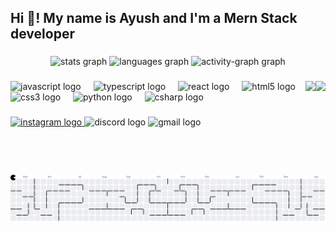 <h2 align="left">Hi 👋! My name is  Ayush and I'm a Mern Stack developer</h2>

###

<div align="center">
  <img src="https://github-readme-stats.vercel.app/api?username=Leo10401&hide_title=false&hide_rank=false&show_icons=true&include_all_commits=true&count_private=true&disable_animations=false&theme=dracula&locale=en&hide_border=false" height="150" alt="stats graph"  />
   <img src="https://github-readme-stats.vercel.app/api/top-langs?username=Leo10401&locale=en&hide_title=false&layout=compact&card_width=320&langs_count=5&theme=dracula&hide_border=false" height="150" alt="languages graph"  />
  <img src="https://github-readme-activity-graph.vercel.app/graph?username=Leo10401&radius=16&theme=react&area=true&order=5&hide_border=true&hide_title=true" height="300" alt="activity-graph graph"  />
</div>


###

<img align="right" height="150" src="https://media.giphy.com/media/MZ7yrimhG3DThJqHjl/giphy.gif?cid=ecf05e47h3cb2e4nm7vfqmu86d0o4c20mr5afi1y6gs0ipne&ep=v1_stickers_search&rid=giphy.gif&ct=s" />
<img align="right" height="150" src="https://media.giphy.com/media/3avCDDQTgwlgy7DxAZ/giphy.gif?cid=ecf05e47q2ip09j6vd0zes3l96atpyqxnm2dhr1pfc3hy3a6&ep=v1_stickers_search&rid=giphy.gif&ct=s" />

###

<div align="left">
  <img src="https://cdn.jsdelivr.net/gh/devicons/devicon/icons/javascript/javascript-original.svg" height="30" alt="javascript logo"  />
  <img width="12" />
  <img src="https://cdn.jsdelivr.net/gh/devicons/devicon/icons/typescript/typescript-original.svg" height="30" alt="typescript logo"  />
  <img width="12" />
  <img src="https://cdn.jsdelivr.net/gh/devicons/devicon/icons/react/react-original.svg" height="30" alt="react logo"  />
  <img width="12" />
  <img src="https://cdn.jsdelivr.net/gh/devicons/devicon/icons/html5/html5-original.svg" height="30" alt="html5 logo"  />
  <img width="12" />
  <img src="https://cdn.jsdelivr.net/gh/devicons/devicon/icons/css3/css3-original.svg" height="30" alt="css3 logo"  />
  <img width="12" />
  <img src="https://cdn.jsdelivr.net/gh/devicons/devicon/icons/python/python-original.svg" height="30" alt="python logo"  />
  <img width="12" />
  <img src="https://cdn.jsdelivr.net/gh/devicons/devicon/icons/csharp/csharp-original.svg" height="30" alt="csharp logo"  />
</div>

###

<div align="left">
  <a href="https://www.instagram.com/ayush_lo__ol/" target="_blank">
    <img src="https://img.shields.io/static/v1?message=Instagram&logo=instagram&label=&color=E4405F&logoColor=white&labelColor=&style=for-the-badge" height="35" alt="instagram logo"  />
  </a>
  <img src="https://img.shields.io/static/v1?message=Discord&logo=discord&label=&color=7289DA&logoColor=white&labelColor=&style=for-the-badge" height="35" alt="discord logo"  />
  <img src="https://img.shields.io/static/v1?message=Gmail&logo=gmail&label=&color=D14836&logoColor=white&labelColor=&style=for-the-badge" height="35" alt="gmail logo"  />
</div>

###


<br clear="both">

<picture>
  <source media="(prefers-color-scheme: dark)" srcset="https://raw.githubusercontent.com/Leo10401/Leo10401/output/pacman-contribution-graph-dark.svg">
  <source media="(prefers-color-scheme: light)" srcset="https://raw.githubusercontent.com/Leo10401/Leo10401/output/pacman-contribution-graph.svg">
  <img alt="pacman contribution graph" src="https://raw.githubusercontent.com/Leo10401/Leo10401/output/pacman-contribution-graph.svg">
</picture>


###

###
